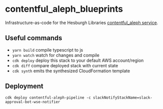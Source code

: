 # contentful_aleph_blueprints
Infrastructure-as-code for the Hesburgh Libraries [contentful_aleph service](https://github.com/ndlib/contentful_aleph).

## Useful commands

 * `yarn build`   compile typescript to js
 * `yarn watch`   watch for changes and compile
 * `cdk deploy`      deploy this stack to your default AWS account/region
 * `cdk diff`        compare deployed stack with current state
 * `cdk synth`       emits the synthesized CloudFormation template

 ## Deployment
 ```
 cdk deploy contentful-aleph-pipeline -c slackNotifyStackName=slack-approval-bot-wse-notifier
 ```
